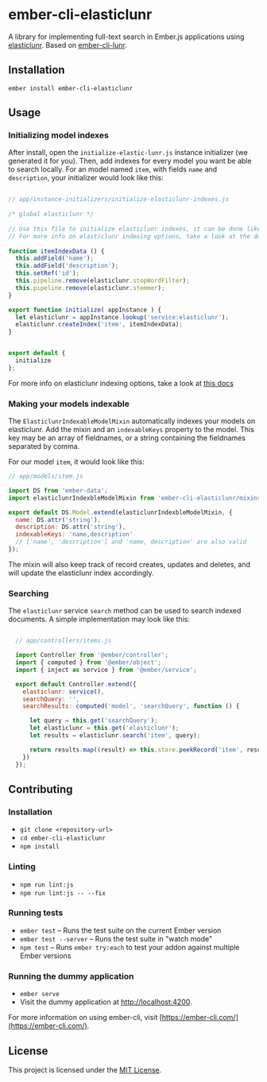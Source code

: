 ember-cli-elasticlunr
==============================================================================

A library for implementing full-text search in Ember.js applications using [elasticlunr](http://elasticlunr.com). Based on [ember-cli-lunr](https://github.com/Charizard/ember-cli-lunr).

Installation
------------------------------------------------------------------------------

```
ember install ember-cli-elasticlunr
```


Usage
------------------------------------------------------------------------------

### Initializing model indexes

After install, open the `initialize-elastic-lunr.js` instance initializer (we generated it for you). Then, add indexes for every model you want be able to search locally. For an model named `item`, with fields `name` and `description`, your initializer would look like this:

```js

// app/instance-initializers/initialize-elasticlunr-indexes.js
  
/* global elasticlunr */
  
// Use this file to initialize elasticlunr indexes, it can be done like in the example below.
// For more info on elasticlunr indexing options, take a look at the docs here -> http://elasticlunr.com/docs/index.js.html
 
function itemIndexData () {
  this.addField('name');
  this.addField('description');
  this.setRef('id');
  this.pipeline.remove(elasticlunr.stopWordFilter);
  this.pipeline.remove(elasticlunr.stemmer);
}

export function initialize( appInstance ) {
  let elasticlunr = appInstance.lookup('service:elasticlunr');
  elasticlunr.createIndex('item', itemIndexData);
}


export default {
  initialize
};


```

For more info on elasticlunr indexing options, take a look at [this docs](http://elasticlunr.com/docs/index.js.html)

### Making your models indexable

The `ElasticlunrIndexableModelMixin`  automatically indexes your models on elasticlunr. Add the mixin  and an `indexableKeys` property to the model. This key may be an array of fieldnames, or a string containing the fieldnames separated by comma.

For our model `item`, it would look like this:

```js
// app/models/item.js

import DS from 'ember-data';
import elasticlunrIndexbleModelMixin from 'ember-cli-elasticlunr/mixins/elasticlunr-indexable-model-mixin'

export default DS.Model.extend(elasticlunrIndexbleModelMixin, {
  name: DS.attr('string'),
  description: DS.attr('string'),
  indexableKeys: 'name,description'
  // ['name', 'description'] and 'name, description' are also valid
});

```

The mixin will also keep track of record creates, updates and deletes, and will update the elasticlunr index accordingly.

### Searching 

The `elasticlunr` service `search` method can be used to search indexed documents. A simple implementation may look like this:

```js

  // app/controllers/items.js

  import Controller from '@ember/controller';
  import { computed } from '@ember/object';
  import { inject as service } from '@ember/service';

  export default Controller.extend({
    elasticlunr: service(),
    searchQuery: '',
    searchResults: computed('model', 'searchQuery', function () {

      let query = this.get('searchQuery');
      let elasticlunr = this.get('elasticlunr');
      let results = elasticlunr.search('item', query);

      return results.map((result) => this.store.peekRecord('item', result.ref));
    })
  });


```

Contributing
------------------------------------------------------------------------------

### Installation

* `git clone <repository-url>`
* `cd ember-cli-elasticlunr`
* `npm install`

### Linting

* `npm run lint:js`
* `npm run lint:js -- --fix`

### Running tests

* `ember test` – Runs the test suite on the current Ember version
* `ember test --server` – Runs the test suite in "watch mode"
* `npm test` – Runs `ember try:each` to test your addon against multiple Ember versions

### Running the dummy application

* `ember serve`
* Visit the dummy application at [http://localhost:4200](http://localhost:4200).

For more information on using ember-cli, visit [https://ember-cli.com/](https://ember-cli.com/).

License
------------------------------------------------------------------------------

This project is licensed under the [MIT License](LICENSE.md).
